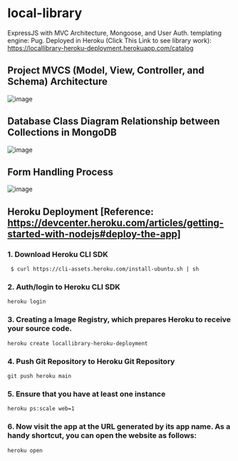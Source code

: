 # local-library
ExpressJS with MVC Architecture, Mongoose, and User Auth. templating engine: Pug. 
Deployed in Heroku (Click This Link to see library work): https://locallibrary-heroku-deployment.herokuapp.com/catalog

## Project MVCS (Model, View, Controller, and Schema) Architecture
![image](https://user-images.githubusercontent.com/57006944/184702020-bf1f73cf-b8f3-4974-a31b-da7d69ddcdcd.png)

## Database Class Diagram Relationship between Collections in MongoDB
![image](https://user-images.githubusercontent.com/57006944/184702285-06c0c72d-700a-486d-98ee-b706cb9664f0.png)

## Form Handling Process
![image](https://user-images.githubusercontent.com/57006944/185950763-13bf6b33-b41b-4dcf-ac13-d6f339561941.png)

## Heroku Deployment [Reference: https://devcenter.heroku.com/articles/getting-started-with-nodejs#deploy-the-app]
### 1. Download Heroku CLI SDK
```
 $ curl https://cli-assets.heroku.com/install-ubuntu.sh | sh
```

### 2. Auth/login to Heroku CLI SDK
```
heroku login
```

### 3. Creating a Image Registry, which prepares Heroku to receive your source code.
```
heroku create locallibrary-heroku-deployment
```

### 4. Push Git Repository to Heroku Git Repository
```
git push heroku main
```

### 5. Ensure that you have at least one instance
```
heroku ps:scale web=1
```

### 6. Now visit the app at the URL generated by its app name. As a handy shortcut, you can open the website as follows:
```
heroku open
```
